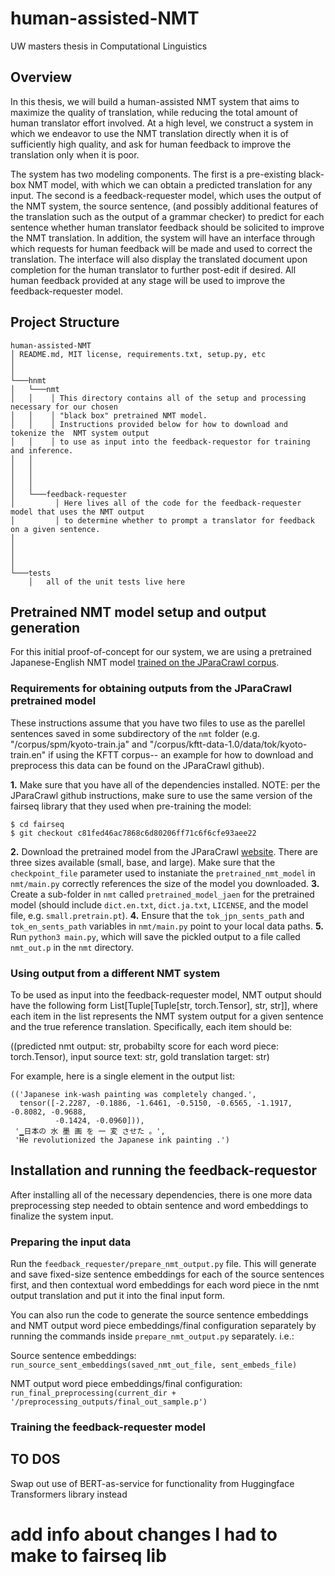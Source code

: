 # human-assisted-NMT
UW masters thesis in Computational Linguistics

## Overview
In this thesis, we will build a human-assisted NMT system that aims to maximize the quality of translation, while reducing the total amount of human translator effort involved. At a high level, we construct a system in which we endeavor to use the NMT translation directly when it is of sufficiently high quality, and ask for human feedback to improve the translation only when it is poor. 

The system has two modeling components. The first is a pre-existing black-box NMT model, with which we can obtain a predicted translation for any input. The second is a feedback-requester model, which uses the output of the NMT system, the source sentence, (and possibly additional features of the translation such as the output of a grammar checker) to predict for each sentence whether human translator feedback should be solicited to improve the NMT translation. In addition, the system will have an interface through which requests for human feedback will be made and used to correct the translation. The interface will also display the translated document upon completion for the human translator to further post-edit if desired. All human feedback provided at any stage will be used to improve the feedback-requester model.

## Project Structure

```
human-assisted-NMT
│ README.md, MIT license, requirements.txt, setup.py, etc
│     
│
└───hnmt
│   └───nmt
│   │    │ This directory contains all of the setup and processing necessary for our chosen
│   │    │ "black box" pretrained NMT model.  
│   │    │ Instructions provided below for how to download and tokenize the  NMT system output
│   │    │ to use as input into the feedback-requestor for training and inference.
│   │  
│   │
│   │       
│   │   
│   └───feedback-requester
│         │ Here lives all of the code for the feedback-requester model that uses the NMT output
│         │ to determine whether to prompt a translator for feedback on a given sentence.
│   
│       
│      
│        
└───tests
    │   all of the unit tests live here 
```

## Pretrained NMT model setup and output generation

For this initial proof-of-concept for our system, we are using a pretrained 
Japanese-English NMT model [trained on the JParaCrawl corpus](https://github.com/MorinoseiMorizo/jparacrawl-finetune).

### Requirements for obtaining outputs from the JParaCrawl pretrained model

These instructions assume that you have two files to use as the parellel sentences
saved in some subdirectory of the `nmt` folder (e.g. "/corpus/spm/kyoto-train.ja"
and "/corpus/kftt-data-1.0/data/tok/kyoto-train.en" if using the KFTT corpus-- an
example for how to download and preprocess this data can be found on the JParaCrawl
github).

**1.** Make sure that you have all of the dependencies installed. NOTE: per the JParaCrawl github instructions, make sure to use the same version of the fairseq library that they used when pre-training the model:
```
$ cd fairseq
$ git checkout c81fed46ac7868c6d80206ff71c6f6cfe93aee22
```
**2.** Download the pretrained model from the JParaCrawl [website](http://www.kecl.ntt.co.jp/icl/lirg/jparacrawl/). There are three sizes available (small, base, and large). Make sure that the `checkpoint_file` parameter used to instaniate the `pretrained_nmt_model` in `nmt/main.py` correctly references the size of the model you downloaded.
**3.** Create a sub-folder in `nmt` called `pretrained_model_jaen` for the pretrained model (should include `dict.en.txt`, `dict.ja.txt`, `LICENSE`, and the model file, e.g. `small.pretrain.pt`).
**4.** Ensure that the `tok_jpn_sents_path` and `tok_en_sents_path` variables in `nmt/main.py` point to your local data paths.
**5.** Run `python3 main.py`, which will save the pickled output to a file called `nmt_out.p` in the `nmt` directory.

### Using output from a different NMT system
To be used as input into the feedback-requester model, NMT output should have the following form List[Tuple[Tuple[str, torch.Tensor], str, str]], where each item in the list represents the NMT system output for a given sentence and the true reference translation. Specifically, each item should be:

((predicted nmt output: str, probabilty score for each word piece: torch.Tensor), input source text: str, gold translation target: str)

For example, here is a single element in the output list:
```
(('Japanese ink-wash painting was completely changed.',
  tensor([-2.2287, -0.1886, -1.6461, -0.5150, -0.6565, -1.1917, -0.8082, -0.9688,
          -0.1424, -0.0960])),
 '▁日本の 水 墨 画 を 一 変 させた 。',
 'He revolutionized the Japanese ink painting .')
```



## Installation and running the feedback-requestor

After installing all of the necessary dependencies, there is one more data preprocessing step needed to obtain sentence and word embeddings to finalize the system input.

### Preparing the input data

Run the `feedback_requester/prepare_nmt_output.py` file. This will generate and save fixed-size sentence embeddings for each of the source sentences first, and then contextual word embeddings for each word piece in the nmt output translation and put it into the final input form.

You can also run the code to generate the source sentence embeddings and NMT output word piece embeddings/final configuration separately by running the commands inside `prepare_nmt_output.py` separately. i.e.:

Source sentence embeddings: `run_source_sent_embeddings(saved_nmt_out_file, sent_embeds_file)` 

NMT output word piece embeddings/final configuration: `run_final_preprocessing(current_dir + '/preprocessing_outputs/final_out_sample.p')`


### Training the feedback-requester model


## TO DOS
Swap out use of BERT-as-service for functionality from Huggingface Transformers library instead


# add info about changes I had to make to fairseq lib